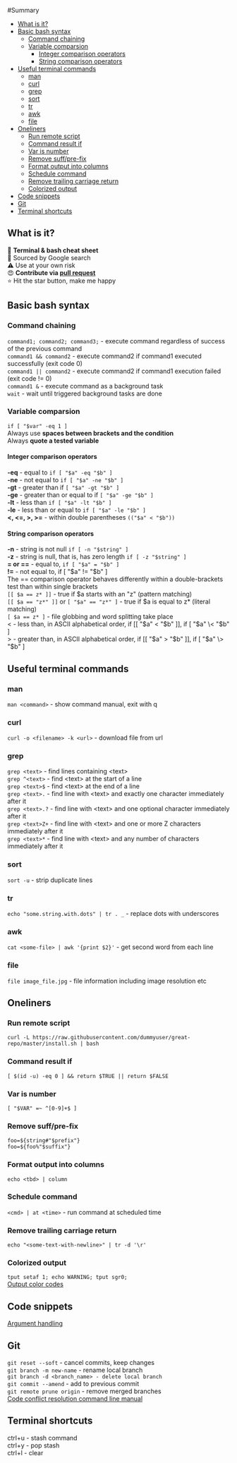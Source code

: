 #Summary 

  - [What is it?](#section-id-2)
  - [Basic bash syntax](#section-id-9)
    - [Command chaining](#section-id-10)
    - [Variable comparsion](#section-id-17)
      - [Integer comparison operators](#section-id-22)
      - [String comparison operators](#section-id-31)
  - [Useful terminal commands](#section-id-43)
    - [man](#section-id-44)
    - [curl](#section-id-46)
    - [grep](#section-id-48)
    - [sort](#section-id-56)
    - [tr](#section-id-58)
    - [awk](#section-id-60)
    - [file](#section-id-62)
  - [Oneliners](#section-id-65)
    - [Run remote script](#section-id-66)
    - [Command result if](#section-id-68)
    - [Var is number](#section-id-70)
    - [Remove suff/pre-fix](#section-id-72)
    - [Format output into columns](#section-id-75)
    - [Schedule command](#section-id-77)
    - [Remove trailing carriage return](#section-id-79)
    - [Colorized output](#section-id-81)
  - [Code snippets](#section-id-85)
  - [Git](#section-id-88)
  - [Terminal shortcuts](#section-id-96)
  



<div id='section-id-2'/>

## What is it?
📃 **Terminal & bash cheat sheet**<br>
🙈 Sourced by Google search<br>
⚠️ Use at your own risk<br>
😍 **Contribute via [pull request](https://github.com/IGPenguin/terminal-cheat-sheet/pulls)**<br>
⭐️ Hit the star button, make me happy

<div id='section-id-9'/>

## Basic bash syntax
<div id='section-id-10'/>

### Command chaining
`command1; command2; command3;` - execute command regardless of success of the previous command<br>
`command1 && command2` - execute command2 if command1 executed successfully (exit code 0)<br>
`command1 || command2` - execute command2 if command1 execution failed (exit code != 0)<br>
`command1 &` - execute command as a background task<br>
`wait` - wait until triggered background tasks are done

<div id='section-id-17'/>

### Variable comparsion
`if [ "$var" -eq 1 ]`<br>
Always use **spaces between brackets and the condition** <br>
Always **quote a tested variable**<br>

<div id='section-id-22'/>

#### Integer comparison operators
**-eq** - equal to `if [ "$a" -eq "$b" ]`<br>
**-ne** - not equal to `if [ "$a" -ne "$b" ]`<br>
**-gt** - greater than if `[ "$a" -gt "$b" ]`<br>
**-ge** - greater than or equal to if `[ "$a" -ge "$b" ]`<br>
**-lt** - less than `if [ "$a" -lt "$b" ]`<br>
**-le** - less than or equal to `if [ "$a" -le "$b" ]`<br>
**\<, \<=, >, >=**  - within double parentheses `(("$a" < "$b"))`<br>

<div id='section-id-31'/>

#### String comparison operators
**-n** - string is not null `if [ -n "$string" ]`<br>
**-z** - string is null, that is, has zero length `if [ -z "$string" ]`<br>
**= or ==** - equal to, `if [ "$a" = "$b" ]`<br>
**!=** - not equal to, if [ "$a" != "$b" ]<br>
The == comparison operator behaves differently within a double-brackets test than within single brackets<br>
`[[ $a == z* ]]`   - true if $a starts with an "z" (pattern matching)<br>
`[[ $a == "z*" ]]` or `[ "$a" == "z*" ]` - true if $a is equal to z* (literal matching)<br>
`[ $a == z* ]` - file globbing and word splitting take place<br>
\< - less than, in ASCII alphabetical order, if [[ "$a" < "$b" ]], if [ "$a" \< "$b" ]<br>
\> - greater than, in ASCII alphabetical order, if [[ "$a" > "$b" ]], if [ "$a" \> "$b" ]<br>

<div id='section-id-43'/>

## Useful terminal commands
<div id='section-id-44'/>

### man
`man <command>` - show command manual, exit with q
<div id='section-id-46'/>

### curl
`curl -o <filename> -k <url>` - download file from url
<div id='section-id-48'/>

### grep
`grep <text>` - find lines containing \<text><br>
`grep ^<text>` - find \<text> at the start of a line<br>
`grep <text>$` - find \<text> at the end of a line<br>
`grep <text>.` - find line with \<text> and exactly one character immediately after it<br>
`grep <text>.?` - find line with \<text> and one optional character immediately after it<br>
`grep <text>Z+` - find line with \<text> and one or more Z characters immediately after it<br>
`grep <text>*` - find line with \<text> and any number of characters immediately after it<br>
<div id='section-id-56'/>

### sort
`sort -u` - strip duplicate lines
<div id='section-id-58'/>

### tr
`echo "some.string.with.dots" | tr . _` - replace dots with underscores
<div id='section-id-60'/>

### awk
`cat <some-file> | awk '{print $2}'` - get second word from each line
<div id='section-id-62'/>

### file
`file image_file.jpg` - file information including image resolution etc

<div id='section-id-65'/>

## Oneliners
<div id='section-id-66'/>

### Run remote script
`curl -L https://raw.githubusercontent.com/dummyuser/great-repo/master/install.sh | bash`
<div id='section-id-68'/>

### Command result if
`[ $(id -u) -eq 0 ] && return $TRUE || return $FALSE`
<div id='section-id-70'/>

### Var is number
`[ "$VAR" =~ ^[0-9]+$ ]`
<div id='section-id-72'/>

### Remove suff/pre-fix
`foo=${string#"$prefix"}`<br>
`foo=${foo%"$suffix"}`<br>
<div id='section-id-75'/>

### Format output into columns
`echo <tbd> | column` 
<div id='section-id-77'/>

### Schedule command
`<cmd> | at <time>` - run command at scheduled time
<div id='section-id-79'/>

### Remove trailing carriage return
`echo "<some-text-with-newline>" | tr -d '\r'`
<div id='section-id-81'/>

### Colorized output
`tput setaf 1; echo WARNING; tput sgr0;`<br>
[Output color codes](https://unix.stackexchange.com/questions/269077/tput-setaf-color-table-how-to-determine-color-codes)<br>

<div id='section-id-85'/>

## Code snippets
[Argument handling](https://github.com/IntergalacticPenguin/mobile-toolkit/blob/master/android/aoptions)

<div id='section-id-88'/>

## Git
`git reset --soft` - cancel commits, keep changes<br>
`git branch -m new-name` - rename local branch<br>
`git branch -d <branch_name> - delete local branch`<br>
`git commit --amend` - add to previous commit<br>
`git remote prune origin` - remove merged branches<br>
[Code conflict resolution command line manual](https://help.github.com/en/articles/resolving-a-merge-conflict-using-the-command-line)<br>

<div id='section-id-96'/>

## Terminal shortcuts
ctrl+u - stash command<br>
ctrl+y - pop stash<br>
ctrl+l - clear<br>
